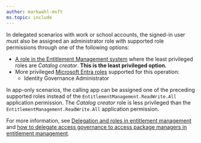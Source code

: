 ```yaml
---
author: markwahl-msft
ms.topic: include
---
```


<!-- Applies to:
- accessPackageCatalog
-->

In delegated scenarios with work or school accounts, the signed-in user must also be assigned an administrator role with supported role permissions through one of the following options:

- [A role in the Entitlement Management system](/entra/id-governance/entitlement-management-delegate) where the least privileged roles are *Catalog creator*. **This is the least privileged option.**
- More privileged [Microsoft Entra roles](/entra/identity/role-based-access-control/permissions-reference?toc=%2Fgraph%2Ftoc.json) supported for this operation:
    - Identity Governance Administrator

In app-only scenarios, the calling app can be assigned one of the preceding supported roles instead of the `EntitlementManagement.ReadWrite.All` application permission. The *Catalog creator* role is less privileged than the `EntitlementManagement.ReadWrite.All` application permission.

For more information, see [Delegation and roles in entitlement management](/entra/id-governance/entitlement-management-delegate) and [how to delegate access governance to access package managers in entitlement management](/entra/id-governance/entitlement-management-delegate-managers).
